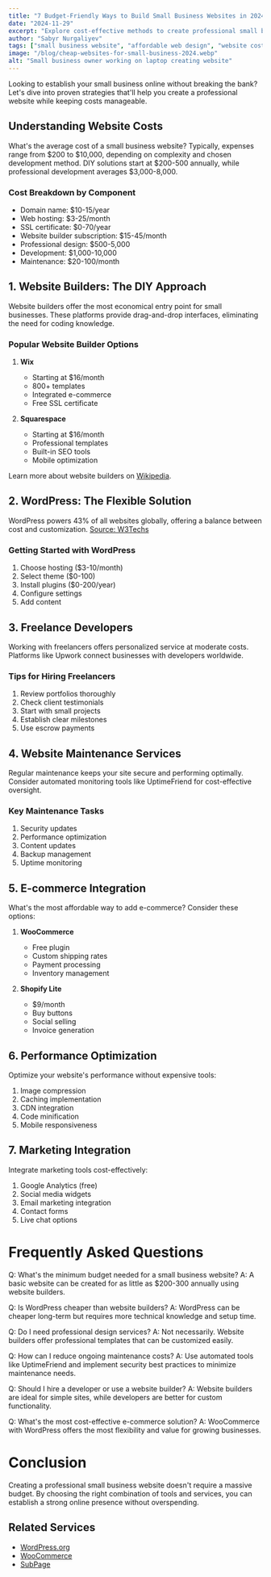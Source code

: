 ```yaml
---
title: "7 Budget-Friendly Ways to Build Small Business Websites in 2024"
date: "2024-11-29"
excerpt: "Explore cost-effective methods to create professional small business websites, from DIY website builders to affordable development solutions"
author: "Sabyr Nurgaliyev"
tags: ["small business website", "affordable web design", "website cost"]
image: "/blog/cheap-websites-for-small-business-2024.webp"
alt: "Small business owner working on laptop creating website"
---
```


Looking to establish your small business online without breaking the bank? Let's dive into proven strategies that'll help you create a professional website while keeping costs manageable.

## Understanding Website Costs

What's the average cost of a small business website? Typically, expenses range from $200 to $10,000, depending on complexity and chosen development method. DIY solutions start at $200-500 annually, while professional development averages $3,000-8,000.

### Cost Breakdown by Component

- Domain name: $10-15/year
- Web hosting: $3-25/month
- SSL certificate: $0-70/year
- Website builder subscription: $15-45/month
- Professional design: $500-5,000
- Development: $1,000-10,000
- Maintenance: $20-100/month

## 1. Website Builders: The DIY Approach

Website builders offer the most economical entry point for small businesses. These platforms provide drag-and-drop interfaces, eliminating the need for coding knowledge.

### Popular Website Builder Options

1. **Wix**
   - Starting at $16/month
   - 800+ templates
   - Integrated e-commerce
   - Free SSL certificate

2. **Squarespace**
   - Starting at $16/month
   - Professional templates
   - Built-in SEO tools
   - Mobile optimization

Learn more about website builders on [Wikipedia](https://en.wikipedia.org/wiki/Website_builder).

## 2. WordPress: The Flexible Solution

WordPress powers 43% of all websites globally, offering a balance between cost and customization. [Source: W3Techs](https://w3techs.com/technologies/details/cm-wordpress)

### Getting Started with WordPress

1. Choose hosting ($3-10/month)
2. Select theme ($0-100)
3. Install plugins ($0-200/year)
4. Configure settings
5. Add content

## 3. Freelance Developers

Working with freelancers offers personalized service at moderate costs. Platforms like Upwork connect businesses with developers worldwide.

### Tips for Hiring Freelancers

1. Review portfolios thoroughly
2. Check client testimonials
3. Start with small projects
4. Establish clear milestones
5. Use escrow payments

## 4. Website Maintenance Services

Regular maintenance keeps your site secure and performing optimally. Consider automated monitoring tools like UptimeFriend for cost-effective oversight.

### Key Maintenance Tasks

1. Security updates
2. Performance optimization
3. Content updates
4. Backup management
5. Uptime monitoring

## 5. E-commerce Integration

What's the most affordable way to add e-commerce? Consider these options:

1. **WooCommerce**
   - Free plugin
   - Custom shipping rates
   - Payment processing
   - Inventory management

2. **Shopify Lite**
   - $9/month
   - Buy buttons
   - Social selling
   - Invoice generation

## 6. Performance Optimization

Optimize your website's performance without expensive tools:

1. Image compression
2. Caching implementation
3. CDN integration
4. Code minification
5. Mobile responsiveness

## 7. Marketing Integration

Integrate marketing tools cost-effectively:

1. Google Analytics (free)
2. Social media widgets
3. Email marketing integration
4. Contact forms
5. Live chat options

# Frequently Asked Questions

Q: What's the minimum budget needed for a small business website?
A: A basic website can be created for as little as $200-300 annually using website builders.

Q: Is WordPress cheaper than website builders?
A: WordPress can be cheaper long-term but requires more technical knowledge and setup time.

Q: Do I need professional design services?
A: Not necessarily. Website builders offer professional templates that can be customized easily.

Q: How can I reduce ongoing maintenance costs?
A: Use automated tools like UptimeFriend and implement security best practices to minimize maintenance needs.

Q: Should I hire a developer or use a website builder?
A: Website builders are ideal for simple sites, while developers are better for custom functionality.

Q: What's the most cost-effective e-commerce solution?
A: WooCommerce with WordPress offers the most flexibility and value for growing businesses.

# Conclusion

Creating a professional small business website doesn't require a massive budget. By choosing the right combination of tools and services, you can establish a strong online presence without overspending.

## Related Services
- [WordPress.org](https://wordpress.org)
- [WooCommerce](https://woocommerce.com)
- [SubPage](https://subpage.io)
